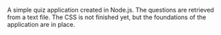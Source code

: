A simple quiz application created in Node.js. The questions are retrieved from a text file. The CSS is not finished yet, but the foundations of the application are in place.
